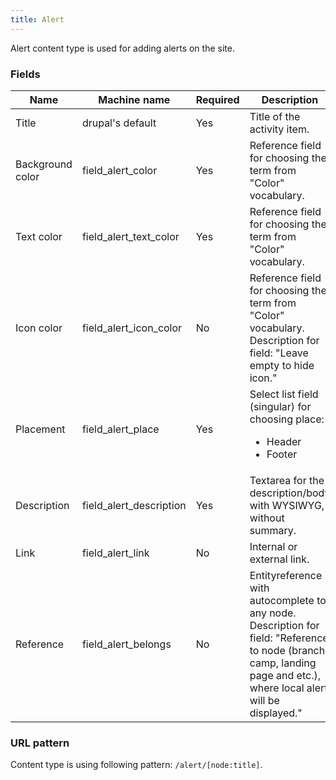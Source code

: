 ```yaml
---
title: Alert
---
```


Alert content type is used for adding alerts on the site.

### Fields
| Name  | Machine name | Required | Description |
| ------------- | ------------- | ------------- | ------------- |
| Title  | drupal's default  | Yes | Title of the activity item. |
| Background color | field\_alert_color | Yes | Reference field for choosing the term from "Color" vocabulary. |
| Text color | field\_alert\_text_color | Yes | Reference field for choosing the term from "Color" vocabulary. |
| Icon color | field\_alert\_icon_color | No | Reference field for choosing the term from "Color" vocabulary. Description for field: "Leave empty to hide icon." |
| Placement | field\_alert_place | Yes | Select list field (singular) for choosing place: <ul><li>Header</li><li>Footer</li></ul> |
| Description | field\_alert_description | Yes | Textarea for the description/body with WYSIWYG, without summary. |
| Link | field\_alert_link | No | Internal or external link. |
| Reference | field\_alert_belongs | No | Entityreference with autocomplete to any node. Description for field: "Reference to node (branch, camp, landing page and etc.), where local alert will be displayed." |

### URL pattern
Content type is using following pattern:
`/alert/[node:title]`.
